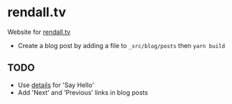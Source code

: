 # rendall.tv

Website for [rendall.tv](https://rendall.tv)

- Create a blog post by adding a file to `_src/blog/posts` then `yarn build`

## TODO

- Use [details](https://github.github.io/details-dialog-element/index.html) for 'Say Hello'
- Add 'Next' and 'Previous' links in blog posts